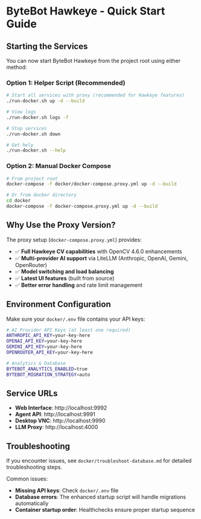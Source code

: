 # ByteBot Hawkeye - Quick Start Guide

## Starting the Services

You can now start ByteBot Hawkeye from the project root using either method:

### Option 1: Helper Script (Recommended)

```bash
# Start all services with proxy (recommended for Hawkeye features)
./run-docker.sh up -d --build

# View logs
./run-docker.sh logs -f

# Stop services
./run-docker.sh down

# Get help
./run-docker.sh --help
```

### Option 2: Manual Docker Compose

```bash
# From project root
docker-compose -f docker/docker-compose.proxy.yml up -d --build

# Or from docker directory
cd docker
docker-compose -f docker-compose.proxy.yml up -d --build
```

## Why Use the Proxy Version?

The proxy setup (`docker-compose.proxy.yml`) provides:

- ✅ **Full Hawkeye CV capabilities** with OpenCV 4.6.0 enhancements
- ✅ **Multi-provider AI support** via LiteLLM (Anthropic, OpenAI, Gemini, OpenRouter)
- ✅ **Model switching and load balancing**
- ✅ **Latest UI features** (built from source)
- ✅ **Better error handling** and rate limit management

## Environment Configuration

Make sure your `docker/.env` file contains your API keys:

```bash
# AI Provider API Keys (at least one required)
ANTHROPIC_API_KEY=your-key-here
OPENAI_API_KEY=your-key-here
GEMINI_API_KEY=your-key-here
OPENROUTER_API_KEY=your-key-here

# Analytics & Database
BYTEBOT_ANALYTICS_ENABLED=true
BYTEBOT_MIGRATION_STRATEGY=auto
```

## Service URLs

- **Web Interface**: http://localhost:9992
- **Agent API**: http://localhost:9991
- **Desktop VNC**: http://localhost:9990
- **LLM Proxy**: http://localhost:4000

## Troubleshooting

If you encounter issues, see `docker/troubleshoot-database.md` for detailed troubleshooting steps.

Common issues:
- **Missing API keys**: Check `docker/.env` file
- **Database errors**: The enhanced startup script will handle migrations automatically
- **Container startup order**: Healthchecks ensure proper startup sequence
